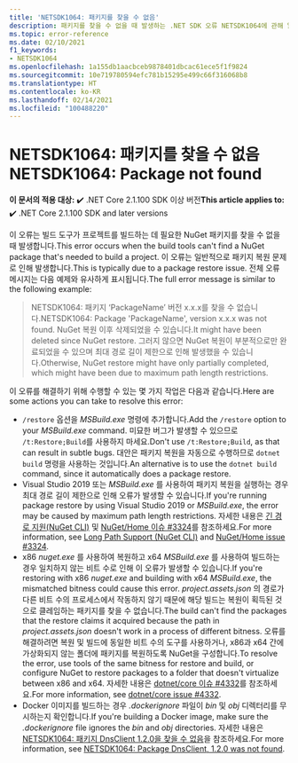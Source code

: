 ```yaml
---
title: 'NETSDK1064: 패키지를 찾을 수 없음'
description: 패키지를 찾을 수 없을 때 발생하는 .NET SDK 오류 NETSDK1064에 관해 알아봅니다.
ms.topic: error-reference
ms.date: 02/10/2021
f1_keywords:
- NETSDK1064
ms.openlocfilehash: 1a155db1aacbceb9878401dbcac61ece5f1f9824
ms.sourcegitcommit: 10e719780594efc781b15295e499c66f316068b8
ms.translationtype: HT
ms.contentlocale: ko-KR
ms.lasthandoff: 02/14/2021
ms.locfileid: "100488220"
---
```

# <a name="netsdk1064-package-not-found"></a><span data-ttu-id="f429e-103">NETSDK1064: 패키지를 찾을 수 없음</span><span class="sxs-lookup"><span data-stu-id="f429e-103">NETSDK1064: Package not found</span></span>

<span data-ttu-id="f429e-104">**이 문서의 적용 대상:** ✔️ .NET Core 2.1.100 SDK 이상 버전</span><span class="sxs-lookup"><span data-stu-id="f429e-104">**This article applies to:** ✔️ .NET Core 2.1.100 SDK and later versions</span></span>

<span data-ttu-id="f429e-105">이 오류는 빌드 도구가 프로젝트를 빌드하는 데 필요한 NuGet 패키지를 찾을 수 없을 때 발생합니다.</span><span class="sxs-lookup"><span data-stu-id="f429e-105">This error occurs when the build tools can't find a NuGet package that's needed to build a project.</span></span> <span data-ttu-id="f429e-106">이 오류는 일반적으로 패키지 복원 문제로 인해 발생합니다.</span><span class="sxs-lookup"><span data-stu-id="f429e-106">This is typically due to a package restore issue.</span></span> <span data-ttu-id="f429e-107">전체 오류 메시지는 다음 예제와 유사하게 표시됩니다.</span><span class="sxs-lookup"><span data-stu-id="f429e-107">The full error message is similar to the following example:</span></span>

> <span data-ttu-id="f429e-108">NETSDK1064: 패키지 ‘PackageName’ 버전 x.x.x를 찾을 수 없습니다.</span><span class="sxs-lookup"><span data-stu-id="f429e-108">NETSDK1064: Package 'PackageName', version x.x.x was not found.</span></span> <span data-ttu-id="f429e-109">NuGet 복원 이후 삭제되었을 수 있습니다.</span><span class="sxs-lookup"><span data-stu-id="f429e-109">It might have been deleted since NuGet restore.</span></span> <span data-ttu-id="f429e-110">그러지 않으면 NuGet 복원이 부분적으로만 완료되었을 수 있으며 최대 경로 길이 제한으로 인해 발생했을 수 있습니다.</span><span class="sxs-lookup"><span data-stu-id="f429e-110">Otherwise, NuGet restore might have only partially completed, which might have been due to maximum path length restrictions.</span></span>

<span data-ttu-id="f429e-111">이 오류를 해결하기 위해 수행할 수 있는 몇 가지 작업은 다음과 같습니다.</span><span class="sxs-lookup"><span data-stu-id="f429e-111">Here are some actions you can take to resolve this error:</span></span>

* <span data-ttu-id="f429e-112">`/restore` 옵션을 *MSBuild.exe* 명령에 추가합니다.</span><span class="sxs-lookup"><span data-stu-id="f429e-112">Add the `/restore` option to your *MSBuild.exe* command.</span></span> <span data-ttu-id="f429e-113">미묘한 버그가 발생할 수 있으므로 `/t:Restore;Build`를 사용하지 마세요.</span><span class="sxs-lookup"><span data-stu-id="f429e-113">Don't use `/t:Restore;Build`, as that can result in subtle bugs.</span></span> <span data-ttu-id="f429e-114">대안은 패키지 복원을 자동으로 수행하므로 `dotnet build` 명령을 사용하는 것입니다.</span><span class="sxs-lookup"><span data-stu-id="f429e-114">An alternative is to use the `dotnet build` command, since it automatically does a package restore.</span></span>
* <span data-ttu-id="f429e-115">Visual Studio 2019 또는 *MSBuild.exe* 를 사용하여 패키지 복원을 실행하는 경우 최대 경로 길이 제한으로 인해 오류가 발생할 수 있습니다.</span><span class="sxs-lookup"><span data-stu-id="f429e-115">If you're running package restore by using Visual Studio 2019 or *MSBuild.exe*, the error may be caused by maximum path length restrictions.</span></span> <span data-ttu-id="f429e-116">자세한 내용은 [긴 경로 지원(NuGet CLI)](/nuget/reference/cli-reference/cli-ref-long-path) 및 [NuGet/Home 이슈 #3324](https://github.com/NuGet/Home/issues/3324)를 참조하세요.</span><span class="sxs-lookup"><span data-stu-id="f429e-116">For more information, see [Long Path Support (NuGet CLI)](/nuget/reference/cli-reference/cli-ref-long-path) and [NuGet/Home issue #3324](https://github.com/NuGet/Home/issues/3324).</span></span>
* <span data-ttu-id="f429e-117">x86 *nuget.exe* 를 사용하여 복원하고 x64 *MSBuild.exe* 를 사용하여 빌드하는 경우 일치하지 않는 비트 수로 인해 이 오류가 발생할 수 있습니다.</span><span class="sxs-lookup"><span data-stu-id="f429e-117">If you're restoring with x86 *nuget.exe* and building with x64 *MSBuild.exe*, the mismatched bitness could cause this error.</span></span> <span data-ttu-id="f429e-118">*project.assets.json* 의 경로가 다른 비트 수의 프로세스에서 작동하지 않기 때문에 해당 빌드는 복원이 획득된 것으로 클레임하는 패키지를 찾을 수 없습니다.</span><span class="sxs-lookup"><span data-stu-id="f429e-118">The build can't find the packages that the restore claims it acquired because the path in *project.assets.json* doesn't work in a process of different bitness.</span></span> <span data-ttu-id="f429e-119">오류를 해결하려면 복원 및 빌드에 동일한 비트 수의 도구를 사용하거나, x86과 x64 간에 가상화되지 않는 폴더에 패키지를 복원하도록 NuGet을 구성합니다.</span><span class="sxs-lookup"><span data-stu-id="f429e-119">To resolve the error, use tools of the same bitness for restore and build, or configure NuGet to restore packages to a folder that doesn't virtualize between x86 and x64.</span></span> <span data-ttu-id="f429e-120">자세한 내용은 [dotnet/core 이슈 #4332](https://github.com/dotnet/core/issues/4332)를 참조하세요.</span><span class="sxs-lookup"><span data-stu-id="f429e-120">For more information, see [dotnet/core issue #4332](https://github.com/dotnet/core/issues/4332).</span></span>
* <span data-ttu-id="f429e-121">Docker 이미지를 빌드하는 경우 *.dockerignore* 파일이 *bin* 및 *obj* 디렉터리를 무시하는지 확인합니다.</span><span class="sxs-lookup"><span data-stu-id="f429e-121">If you're building a Docker image, make sure the *.dockerignore* file ignores the *bin* and *obj* directories.</span></span> <span data-ttu-id="f429e-122">자세한 내용은 [NETSDK1064: 패키지 DnsClient 1.2.0을 찾을 수 없음](https://stackoverflow.com/questions/61167032/error-netsdk1064-package-dnsclient-1-2-0-was-not-found)을 참조하세요.</span><span class="sxs-lookup"><span data-stu-id="f429e-122">For more information, see [NETSDK1064: Package DnsClient, 1.2.0 was not found](https://stackoverflow.com/questions/61167032/error-netsdk1064-package-dnsclient-1-2-0-was-not-found).</span></span>
